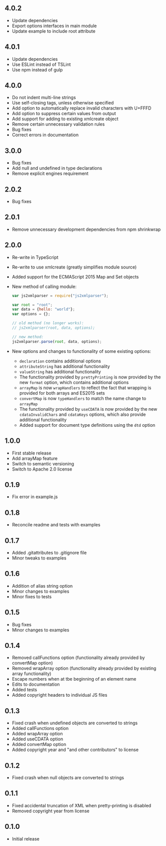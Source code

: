 ## 4.0.2

-   Update dependencies
-   Export options interfaces in main module
-   Update example to include root attribute

## 4.0.1

-   Update dependencies
-   Use ESLint instead of TSLint
-   Use npm instead of gulp

## 4.0.0

-   Do not indent multi-line strings
-   Use self-closing tags, unless otherwise specified
-   Add option to automatically replace invalid characters with U+FFFD
-   Add option to suppress certain values from output
-   Add support for adding to existing xmlcreate object
-   Remove certain unnecessary validation rules
-   Bug fixes
-   Correct errors in documentation

## 3.0.0

-   Bug fixes
-   Add null and undefined in type declarations
-   Remove explicit engines requirement

## 2.0.2

-   Bug fixes

## 2.0.1

-   Remove unnecessary development dependencies from npm shrinkwrap

## 2.0.0

-   Re-write in TypeScript
-   Re-write to use xmlcreate (greatly simplifies module source)
-   Added support for the ECMAScript 2015 Map and Set objects
-   New method of calling module:

    ```javascript
    var js2xmlparser = require("js2xmlparser");

    var root = "root";
    var data = {hello: "world"};
    var options = {};

    // old method (no longer works):
    // js2xmlparser(root, data, options);

    // new method:
    js2xmlparser.parse(root, data, options);
    ```

-   New options and changes to functionality of some existing options:
    -   `declaration` contains additional options
    -   `attributeString` has additional functionality
    -   `valueString` has additional functionality
    -   The functionality provided by `prettyPrinting` is now provided by the new
        `format` option, which contains additional options
    -   `arrayMap` is now `wrapHandlers` to reflect the fact that wrapping is
        provided for both arrays and ES2015 sets
    -   `convertMap` is now `typeHandlers` to match the name change to `arrayMap`
    -   The functionality provided by `useCDATA` is now provided by the new
        `cdataInvalidChars` and `cdataKeys` options, which also provide additional
        functionality
    -   Added support for document type definitions using the `dtd` option

## 1.0.0

-   First stable release
-   Add arrayMap feature
-   Switch to semantic versioning
-   Switch to Apache 2.0 license

## 0.1.9

-   Fix error in example.js

## 0.1.8

-   Reconcile readme and tests with examples

## 0.1.7

-   Added .gitattributes to .gitignore file
-   Minor tweaks to examples

## 0.1.6

-   Addition of alias string option
-   Minor changes to examples
-   Minor fixes to tests

## 0.1.5

-   Bug fixes
-   Minor changes to examples

## 0.1.4

-   Removed callFunctions option (functionality already provided by convertMap option)
-   Removed wrapArray option (functionality already provided by existing array functionality)
-   Escape numbers when at tbe beginning of an element name
-   Edits to documentation
-   Added tests
-   Added copyright headers to individual JS files

## 0.1.3

-   Fixed crash when undefined objects are converted to strings
-   Added callFunctions option
-   Added wrapArray option
-   Added useCDATA option
-   Added convertMap option
-   Added copyright year and "and other contributors" to license

## 0.1.2

-   Fixed crash when null objects are converted to strings

## 0.1.1

-   Fixed accidental truncation of XML when pretty-printing is disabled
-   Removed copyright year from license

## 0.1.0

-   Initial release
